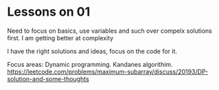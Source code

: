 # Lessons on 01

Need to focus on basics, use variables and such over compelx solutions first. I am getting better at complexity

I have the right solutions and ideas, focus on the code for it.

Focus areas: Dynamic programming. Kandanes algorithim.   
https://leetcode.com/problems/maximum-subarray/discuss/20193/DP-solution-and-some-thoughts
